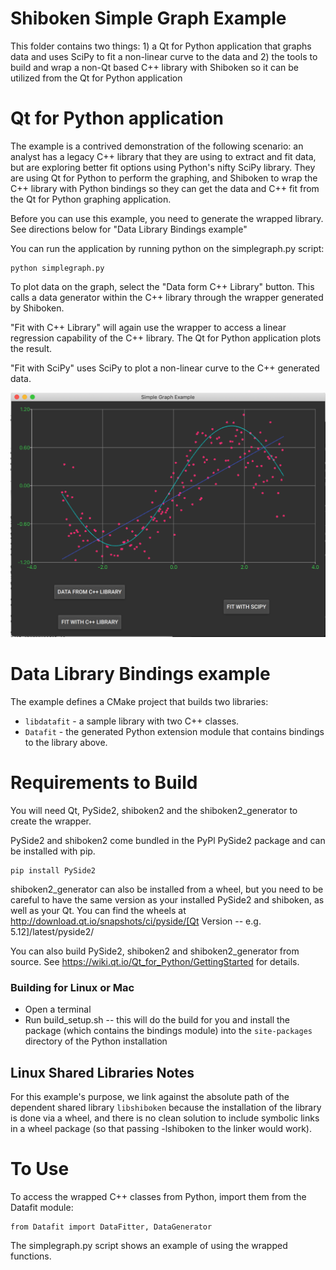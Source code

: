 # Shiboken Simple Graph Example
This folder contains two things: 1) a Qt for Python application that
graphs data and uses SciPy to fit a non-linear curve to the data and 2)
the tools to build and wrap a non-Qt based C++ library with Shiboken so
it can be utilized from the Qt for Python application

# Qt for Python application
The example is a contrived demonstration of the following scenario: an
analyst has a legacy C++ library that they are using to extract and fit 
data, but are exploring better fit options using Python's nifty SciPy 
library. They are using Qt for Python to perform the graphing, and Shiboken
to wrap the C++ library with Python bindings so they can get the data and
C++ fit from the Qt for Python graphing application.

Before you can use this example, you need to generate the wrapped library.
See directions below for "Data Library Bindings example"

You can run the application by running python on the simplegraph.py script:

```
python simplegraph.py
```

To plot data on the graph, select the "Data form C++ Library" button. This
calls a data generator within the C++ library through the wrapper generated
by Shiboken.

"Fit with C++ Library" will again use the wrapper to access a linear regression
capability of the C++ library.  The Qt for Python application plots the result.

"Fit with SciPy" uses SciPy to plot a non-linear curve to the C++ generated data.

![Screenshot of data and two fits](SimpleGraphExample.png)

# Data Library Bindings example

The example defines a CMake project that builds two libraries:
* `libdatafit` - a sample library with two C++ classes.
* `Datafit` - the generated Python extension module that contains
  bindings to the library above.

# Requirements to Build

You will need Qt, PySide2, shiboken2 and the shiboken2_generator to create the wrapper.

PySide2 and shiboken2 come bundled in the PyPl PySide2 package and can be installed with pip.

```
pip install PySide2
```

shiboken2_generator can also be installed from a wheel, but you need to be careful to 
have the same version as your installed PySide2 and shiboken, as well as your Qt. You can
find the wheels at http://download.qt.io/snapshots/ci/pyside/[Qt Version -- e.g. 5.12]/latest/pyside2/

You can also build PySide2, shiboken2 and shiboken2_generator from source. See 
https://wiki.qt.io/Qt_for_Python/GettingStarted for details.

### Building for Linux or Mac

* Open a terminal
* Run build_setup.sh -- this will do the build for you and install the package (which contains the bindings module) into the `site-packages` directory of the Python installation


## Linux Shared Libraries Notes

For this example's purpose, we link against the absolute path of the
dependent shared library `libshiboken` because the
installation of the library is done via a wheel, and there is
no clean solution to include symbolic links in a wheel package
(so that passing -lshiboken to the linker would work).

# To Use
To access the wrapped C++ classes from Python, import them from the Datafit module:

```
from Datafit import DataFitter, DataGenerator
```
The simplegraph.py script shows an example of using the wrapped functions.
